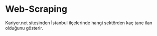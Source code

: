 # Web-Scraping

Kariyer.net sitesinden İstanbul ilçelerinde hangi sektörden kaç tane ilan olduğunu gösterir.
